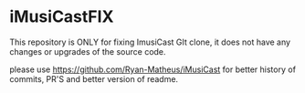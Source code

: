 # iMusiCastFIX
This repository is ONLY for fixing ImusiCast GIt clone, it does not have any changes or upgrades of the source code.

please use https://github.com/Ryan-Matheus/iMusiCast for better history of commits, PR'S and better version of readme. 
